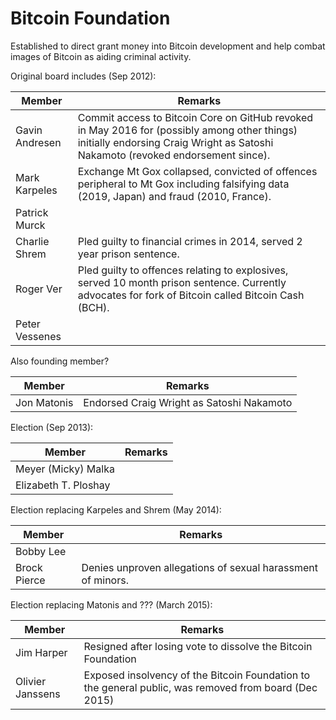 # Bitcoin Foundation

Established to direct grant money into Bitcoin development and help combat images of Bitcoin as aiding criminal activity. 

Original board includes (Sep 2012):

| Member         | Remarks                                                      |
| -------------- | ------------------------------------------------------------ |
| Gavin Andresen | Commit access to Bitcoin Core on GitHub revoked in May 2016 for (possibly among other things) initially endorsing Craig Wright as Satoshi Nakamoto (revoked endorsement since). |
| Mark Karpeles  | Exchange Mt Gox collapsed, convicted of offences peripheral to Mt Gox including falsifying data (2019, Japan) and fraud (2010, France). |
| Patrick Murck  |                                                              |
| Charlie Shrem  | Pled guilty to financial crimes in 2014, served 2 year prison sentence. |
| Roger Ver      | Pled guilty to offences relating to explosives, served 10 month prison sentence. Currently advocates for fork of Bitcoin called Bitcoin Cash (BCH). |
| Peter Vessenes |                                                              |

Also founding member?

| Member      | Remarks                                   |
| ----------- | ----------------------------------------- |
| Jon Matonis | Endorsed Craig Wright as Satoshi Nakamoto |



Election (Sep 2013):

| Member               | Remarks |
| -------------------- | ------- |
| Meyer (Micky) Malka  |         |
| Elizabeth T. Ploshay |         |



Election replacing Karpeles and Shrem (May 2014):

| Member       | Remarks                                                     |
| ------------ | ----------------------------------------------------------- |
| Bobby Lee    |                                                             |
| Brock Pierce | Denies unproven allegations of sexual harassment of minors. |



Election replacing Matonis and ??? (March 2015):

| Member           | Remarks                                                      |
| ---------------- | ------------------------------------------------------------ |
| Jim Harper       | Resigned after losing vote to dissolve the Bitcoin Foundation |
| Olivier Janssens | Exposed insolvency of the Bitcoin Foundation to the general public, was removed from board (Dec 2015) |

